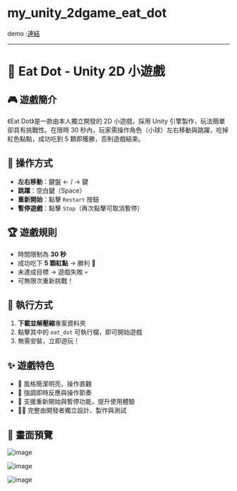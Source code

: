 # my_unity_2dgame_eat_dot

demo :<a href="https://teams.microsoft.com/l/meetingrecap?driveId=b%21it-CVAYAC0eRHYF8MdBsBkSne3OWXAhEjZQ3buhzTPpKeXHAU1foTrtQRMJAA7J7&driveItemId=0174M2RLJU3JFV74FYXNAZD5TUKYHMU2ZD&sitePath=https%3A%2F%2Ffjuedu-my.sharepoint.com%2F%3Av%3A%2Fg%2Fpersonal%2F412402141_m365_fju_edu_tw%2FETTaS1_wuLtBkfZ0Vg7KayMBNpth3NTA107DAB3oiiCz0Q&fileUrl=https%3A%2F%2Ffjuedu-my.sharepoint.com%2Fpersonal%2F412402141_m365_fju_edu_tw%2FDocuments%2F%25E9%258C%2584%25E8%25A3%25BD%2Fdemo-20250217_091250-%25E6%259C%2583%25E8%25AD%25B0%25E9%258C%2584%25E8%25A3%25BD.mp4%3Fweb%3D1&threadId=19%3Ameeting_MTJlYmIzZGMtZGNiMi00YTdkLTgwMWEtODQwYWVjZTA3MThm%40thread.v2&organizerId=73fac915-c0b3-4921-ac98-a88bb0e5519f&tenantId=1460ca8c-11ee-445c-b9ba-6bcdd25d0019&callId=7b74d9a2-7a37-4222-ac78-6c13a2513008&threadType=Meeting&meetingType=MeetNow&subType=RecapSharingLink_RecapCore">連結</a>

---


# 🍭 Eat Dot - Unity 2D 小遊戲

## 🎮 遊戲簡介
《Eat Dot》是一款由本人獨立開發的 2D 小遊戲，採用 Unity 引擎製作，玩法簡單卻具有挑戰性。在限時 30 秒內，玩家需操作角色（小球）左右移動與跳躍，吃掉紅色點點，成功吃到 5 顆即獲勝，否則遊戲結束。

## 🔧 操作方式
- **左右移動**：鍵盤 ← / → 鍵
- **跳躍**：空白鍵（Space）
- **重新開始**：點擊 `Restart` 按鈕
- **暫停遊戲**：點擊 `Stop`（再次點擊可取消暫停）

## 🏆 遊戲規則
- 時間限制為 **30 秒**
- 成功吃下 **5 顆紅點** → 勝利 🎉
- 未達成目標 → 遊戲失敗 💀
- 可無限次重新挑戰！

## 📂 執行方式
1. **下載並解壓縮**專案資料夾
2. 點擊其中的 `eat_dot` 可執行檔，即可開始遊戲
3. 無需安裝，立即遊玩！

## ✨ 遊戲特色
- 🎨 風格簡潔明亮，操作直觀
- 🧠 強調即時反應與操作節奏
- 🔁 支援重新開始與暫停功能，提升使用體驗
- 👩‍💻 完整由開發者獨立設計、製作與測試

## 📸 畫面預覽

![image](https://github.com/user-attachments/assets/b47e74c8-80fd-4c28-81a2-783a7518dc82)

![image](https://github.com/user-attachments/assets/5c0741a1-0b85-4d27-9789-62b9b54c3edf)

![image](https://github.com/user-attachments/assets/67427d68-7528-4f7c-809e-5c20e7df786b)

